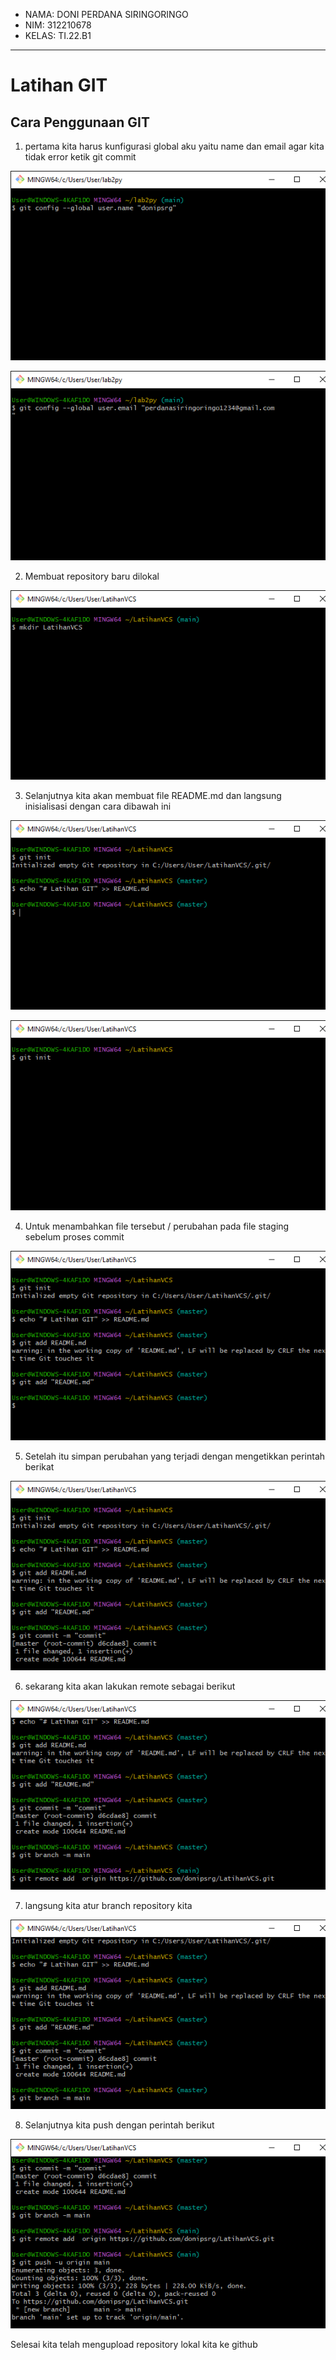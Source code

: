 - NAMA: DONI PERDANA SIRINGORINGO
- NIM: 312210678
- KELAS: TI.22.B1
-----------------


# Latihan GIT
## Cara Penggunaan GIT
1. pertama kita harus kunfigurasi global aku yaitu name dan email agar kita tidak error ketik git commit
   
![hasil satu](img/config%201.png)

![hasil satu](img/config%202.png)

2. Membuat repository baru dilokal
   

![](img/buat%20projek.png)

3. Selanjutnya kita akan membuat file README.md dan langsung inisialisasi dengan cara dibawah ini
   
![](img/eco.png)

![](img/init.png)

4. Untuk menambahkan file tersebut / perubahan pada file staging sebelum proses commit

![](img/add.png) 

5. Setelah itu simpan perubahan yang terjadi dengan mengetikkan perintah berikat
   
![](img/commit.png)

6. sekarang kita akan lakukan remote  sebagai berikut

![](img/remote.png)

7. langsung kita atur  branch repository kita

![](img/brach.png)

8. Selanjutnya kita push dengan perintah berikut

![](img/push.png)

Selesai kita telah mengupload repository lokal kita ke github




   
